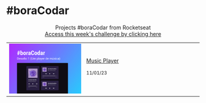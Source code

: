 # #boraCodar

<p align="center">
    Projects #boraCodar from Rocketseat
    <br>
    <a href="https://boracodar.dev" target="_blank">Access this week's challenge by clicking here</a>
    <br>
</p>
<table>
    <tbody>
        <tr>
            <td align="center">
                <a href="01"><img src="01/.github/preview.jpg" /></a>
            </td>
            <td width="60%">
                <a href="01">Music Player</a>
                <p><small>11/01/23</small></p>
            </td>
        </tr>
    </tbody>
</table>